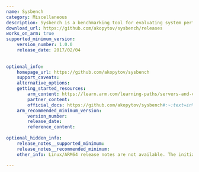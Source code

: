 ```yaml
---
name: Sysbench
category: Miscellaneous
description: Sysbench is a benchmarking tool for evaluating system performance, including databases, CPU, memory, and I/O operations.
download_url: https://github.com/akopytov/sysbench/releases
works_on_arm: true
supported_minimum_version:
    version_number: 1.0.0
    release_date: 2017/02/04
 
 
optional_info:
    homepage_url: https://github.com/akopytov/sysbench
    support_caveats:
    alternative_options:
    getting_started_resources:
        arm_content: https://learn.arm.com/learning-paths/servers-and-cloud-computing/mysql_benchmark/setup_sysbench/
        partner_content:
        official_docs: https://github.com/akopytov/sysbench#:~:text=in%20your%20script.-,Installing%20from%20Binary%20Packages,-Linux
    arm_recommended_minimum_version:
        version_number:
        release_date:
        reference_content:
 
optional_hidden_info:
    release_notes__supported_minimum:
    release_notes__recommended_minimum:
    other_info: Linux/ARM64 release notes are not available. The initial rolled out version i.e. 1.0.0, has been successfully installed on the Neoverse N1.

---
```


